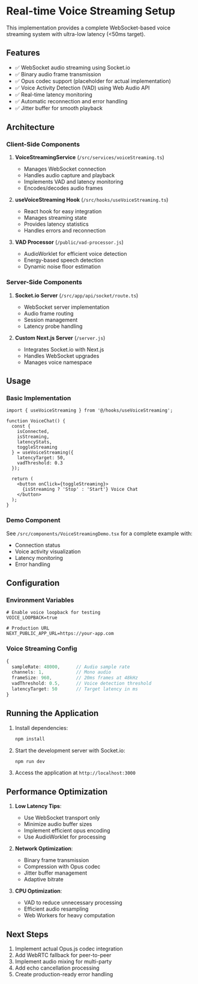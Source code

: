 # Real-time Voice Streaming Setup

This implementation provides a complete WebSocket-based voice streaming system with ultra-low latency (<50ms target).

## Features

- ✅ WebSocket audio streaming using Socket.io
- ✅ Binary audio frame transmission
- ✅ Opus codec support (placeholder for actual implementation)
- ✅ Voice Activity Detection (VAD) using Web Audio API
- ✅ Real-time latency monitoring
- ✅ Automatic reconnection and error handling
- ✅ Jitter buffer for smooth playback

## Architecture

### Client-Side Components

1. **VoiceStreamingService** (`/src/services/voiceStreaming.ts`)
   - Manages WebSocket connection
   - Handles audio capture and playback
   - Implements VAD and latency monitoring
   - Encodes/decodes audio frames

2. **useVoiceStreaming Hook** (`/src/hooks/useVoiceStreaming.ts`)
   - React hook for easy integration
   - Manages streaming state
   - Provides latency statistics
   - Handles errors and reconnection

3. **VAD Processor** (`/public/vad-processor.js`)
   - AudioWorklet for efficient voice detection
   - Energy-based speech detection
   - Dynamic noise floor estimation

### Server-Side Components

1. **Socket.io Server** (`/src/app/api/socket/route.ts`)
   - WebSocket server implementation
   - Audio frame routing
   - Session management
   - Latency probe handling

2. **Custom Next.js Server** (`/server.js`)
   - Integrates Socket.io with Next.js
   - Handles WebSocket upgrades
   - Manages voice namespace

## Usage

### Basic Implementation

```tsx
import { useVoiceStreaming } from '@/hooks/useVoiceStreaming';

function VoiceChat() {
  const {
    isConnected,
    isStreaming,
    latencyStats,
    toggleStreaming
  } = useVoiceStreaming({
    latencyTarget: 50,
    vadThreshold: 0.3
  });

  return (
    <button onClick={toggleStreaming}>
      {isStreaming ? 'Stop' : 'Start'} Voice Chat
    </button>
  );
}
```

### Demo Component

See `/src/components/VoiceStreamingDemo.tsx` for a complete example with:
- Connection status
- Voice activity visualization
- Latency monitoring
- Error handling

## Configuration

### Environment Variables

```env
# Enable voice loopback for testing
VOICE_LOOPBACK=true

# Production URL
NEXT_PUBLIC_APP_URL=https://your-app.com
```

### Voice Streaming Config

```typescript
{
  sampleRate: 48000,      // Audio sample rate
  channels: 1,            // Mono audio
  frameSize: 960,         // 20ms frames at 48kHz
  vadThreshold: 0.5,      // Voice detection threshold
  latencyTarget: 50       // Target latency in ms
}
```

## Running the Application

1. Install dependencies:
   ```bash
   npm install
   ```

2. Start the development server with Socket.io:
   ```bash
   npm run dev
   ```

3. Access the application at `http://localhost:3000`

## Performance Optimization

1. **Low Latency Tips**:
   - Use WebSocket transport only
   - Minimize audio buffer sizes
   - Implement efficient opus encoding
   - Use AudioWorklet for processing

2. **Network Optimization**:
   - Binary frame transmission
   - Compression with Opus codec
   - Jitter buffer management
   - Adaptive bitrate

3. **CPU Optimization**:
   - VAD to reduce unnecessary processing
   - Efficient audio resampling
   - Web Workers for heavy computation

## Next Steps

1. Implement actual Opus.js codec integration
2. Add WebRTC fallback for peer-to-peer
3. Implement audio mixing for multi-party
4. Add echo cancellation processing
5. Create production-ready error handling